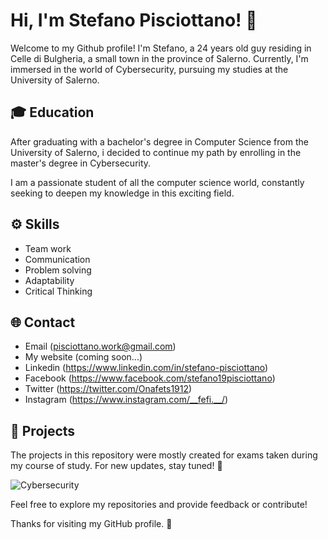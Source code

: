 # Hi, I'm Stefano Pisciottano! 👋

Welcome to my Github profile! I'm Stefano, a 24 years old guy residing in Celle di Bulgheria, a small town in the province of Salerno. Currently, I'm immersed in the world of Cybersecurity, pursuing my studies at the University of Salerno. 

## 🎓 Education
After graduating with a bachelor's degree in Computer Science from the University of Salerno, 
i decided to continue my path by enrolling in the master's degree in Cybersecurity.

I am a passionate student of all the computer science world, constantly seeking to deepen my knowledge in this exciting field.

## ⚙️ Skills
- Team work
- Communication
- Problem solving
- Adaptability
- Critical Thinking

## 🌐 Contact
- Email (pisciottano.work@gmail.com)
- My website (coming soon...)
- Linkedin (https://www.linkedin.com/in/stefano-pisciottano)
- Facebook (https://www.facebook.com/stefano19pisciottano)
- Twitter (https://twitter.com/Onafets1912)
- Instagram (https://www.instagram.com/__fefi.__/)


## 🔐 Projects
The projects in this repository were mostly created for exams taken during my course of study. For new updates, stay tuned! 🔌

![Cybersecurity](https://www.dgroove.it/wp-content/uploads/2020/09/cybersecurity.jpg)

Feel free to explore my repositories and provide feedback or contribute!

Thanks for visiting my GitHub profile. 🚀
